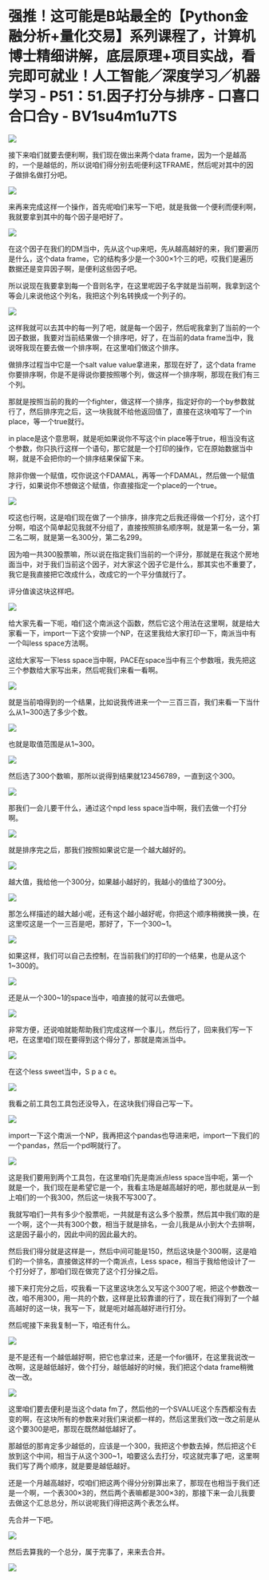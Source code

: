 # 强推！这可能是B站最全的【Python金融分析+量化交易】系列课程了，计算机博士精细讲解，底层原理+项目实战，看完即可就业！人工智能／深度学习／机器学习 - P51：51.因子打分与排序 - 口喜口合口合y - BV1su4m1u7TS

![](img/aa4b9e4a7b49e2470abef08925c6a008_0.png)

接下来咱们就要去便利啊，我们现在做出来两个data frame，因为一个是越高的，一个是越低的，所以说咱们得分别去呃便利这TFRAME，然后呢对其中的因子做排名做打分吧。



![](img/aa4b9e4a7b49e2470abef08925c6a008_2.png)

来再来完成这样一个操作，首先呢咱们来写一下吧，就是我做一个便利而便利啊，我就要拿到其中的每个因子是吧好了。



![](img/aa4b9e4a7b49e2470abef08925c6a008_4.png)

在这个因子在我们的DM当中，先从这个up来吧，先从越高越好的来，我们要遍历是什么，这个data frame，它的结构多少是一个300×1个三的吧，哎我们是遍历数据还是变异因子啊，是便利这些因子吧。

所以说现在我要拿到每一个音则名字，在这里呢因子名字就是当前啊，我拿到这个等会儿来说他这个列名，我把这个列名转换成一个列子的。



![](img/aa4b9e4a7b49e2470abef08925c6a008_6.png)

这样我就可以去其中的每一列了吧，就是每一个因子，然后呢我拿到了当前的一个因子数据，我要对当前结果做一个排序吧，好了，在当前的data frame当中，我说呀我现在要去做一个排序啊，在这里咱们做这个排序。

做排序过程当中它是一个salt value value拿进来，那现在好了，这个data frame你要排序啊，你是不是得说你要按照哪个列，做这样一个排序啊，那现在我们有三个列。

那就是按照当前的我的一个fighter，做这样一个排序，指定好你的一个by参数就行了，然后排序完之后，这一块我就不给他返回值了，直接在这块咱写了一个in place，等一个true就行。

in place是这个意思啊，就是呃如果说你不写这个in place等于true，相当没有这个参数，你只执行这样一个语句，那它就是一个打印的操作，它在原始数据当中啊，就是不会把你的一个排序结果保留下来。

除非你做一个赋值，哎你说这个FDAMAL，再等一个FDAMAL，然后做一个赋值才行，如果说你不想做这个赋值，你直接指定一个place的一个true。



![](img/aa4b9e4a7b49e2470abef08925c6a008_8.png)

哎这也行啊，这是咱们现在做了一个排序，排序完之后我还得做一个打分，这个打分啊，咱这个简单起见我就不分组了，直接按照排名顺序啊，就是第一名一分，第二名二啊，就是第一名300分，第二名299。

因为咱一共300股票嘛，所以说在指定我们当前的一个评分，那就是在我这个房地面当中，对于我们当前这个因子，对大家这个因子它是什么，那其实也不重要了，我它是我直接把它改成什么，改成它的一个平分值就行了。

评分值诶这块这样吧。

![](img/aa4b9e4a7b49e2470abef08925c6a008_10.png)

给大家先看一下呃，咱们这个南派这个函数，然后它这个用法在这里啊，就是给大家看一下，import一下这个安排一个NP，在这里我给大家打印一下，南派当中有一个叫less space方法啊。

这给大家写一下less space当中啊，PACE在space当中有三个参数哦，我先把这三个参数给大家写出来，然后呢我们来看一看啊。



![](img/aa4b9e4a7b49e2470abef08925c6a008_12.png)

就是当前咱得到的一个结果，比如说我传进来一个一三百三百，我们来看一下当什么从1~300选了多少个数。

![](img/aa4b9e4a7b49e2470abef08925c6a008_14.png)

也就是取值范围是从1~300。

![](img/aa4b9e4a7b49e2470abef08925c6a008_16.png)

然后选了300个数嘛，那所以说得到结果就123456789，一直到这个300。

![](img/aa4b9e4a7b49e2470abef08925c6a008_18.png)

那我们一会儿要干什么，通过这个npd less space当中啊，我们去做一个打分啊。

![](img/aa4b9e4a7b49e2470abef08925c6a008_20.png)

就是排序完之后，那我们按照如果说它是一个越大越好的。

![](img/aa4b9e4a7b49e2470abef08925c6a008_22.png)

越大值，我给他一个300分，如果越小越好的，我越小的值给了300分。

![](img/aa4b9e4a7b49e2470abef08925c6a008_24.png)

那怎么样描述的越大越小呢，还有这个越小越好呢，你把这个顺序稍微换一换，在这里哎这是一个一三百是吧，那好了，下一个300~1。



![](img/aa4b9e4a7b49e2470abef08925c6a008_26.png)

如果这样，我们可以自己去控制，在当前我们的打印的一个结果，也是从这个1~300的。

![](img/aa4b9e4a7b49e2470abef08925c6a008_28.png)

还是从一个300~1的space当中，咱直接的就可以去做吧。

![](img/aa4b9e4a7b49e2470abef08925c6a008_30.png)

非常方便，还说咱就能帮助我们完成这样一个事儿，然后行了，回来我们写一下吧，在这里咱们现在要得到这个得分了，那就是南派当中。



![](img/aa4b9e4a7b49e2470abef08925c6a008_32.png)

在这个less sweet当中，S p a c e。

![](img/aa4b9e4a7b49e2470abef08925c6a008_34.png)

我看之前工具包工具包还没导入，在这块我们得自己写一下。

![](img/aa4b9e4a7b49e2470abef08925c6a008_36.png)

import一下这个南派一个NP，我再把这个pandas也导进来吧，import一下我们的一个pandas，然后一个pd啊就行了。



![](img/aa4b9e4a7b49e2470abef08925c6a008_38.png)

这是我们要用到两个工具包，在这里咱们先是南派点less space当中呃，第一个就是一个，我们现在是希望它是一个，我看主场是越高越好的吧，那也就是从一到上咱们的一个我300，然后这一块我不写300了。

我就写咱们一共有多少个股票呃，一共就是有这么多个股票，然后其中我们取的是一个啊，这个一共有300个数，相当于就是排名，一会儿我是从小到大个去排啊，这是因子最小的，因此中间的因此最大的。

然后我们得分就是这样是一，然后中间可能是150，然后这块是个300啊，这是咱们的一个排名，直接做这样的一个南派点，Less space，相当于我给他设计了一个打分好了，那咱们现在做完了这个打分操之后。

接下来打完分之后，哎我看一下这里这块怎么又写这个300了呢，把这个参数改一改，咱不用300，用一共的个数，这样是比较靠谱的行了，现在我们得到了一个越高越好的这一块，我写一下，就是呃对越高越好进行打分。

然后呢接下来我复制一下，咱还有什么。

![](img/aa4b9e4a7b49e2470abef08925c6a008_40.png)

是不是还有一个越低越好啊，把它也拿过来，还是一个for循环，在这里我说改一改啊，这是越低越好，做个打分，越低越好的时候，我们把这个data frame稍微改一改。



![](img/aa4b9e4a7b49e2470abef08925c6a008_42.png)

这里咱们要去便利是当这个data fm了，然后他的一个SVALUE这个东西都没有去变的啊，在这块所有的参数来对我们来说都一样的，然后这里我们改一改之前是从这个要300是吧，那现在既然越低越好了。

那越低的那肯定多少越低的，应该是一个300，我把这个参数去掉，然后把这个E放到这个中间，相当于从这个300~1，咱要这么去打分，哎这就完事了吧，这里啊我们写了两个顺序，就是要是越低越好。

还是一个月越高越好，哎咱们把这两个得分分别算出来了，那现在也相当于我们还是一个啊，一个表300×3的，然后两个表嘛都是300×3的，那接下来一会儿我要去做这个汇总总分，所以说呢我们得把这两个表怎么样。

先合并一下吧。

![](img/aa4b9e4a7b49e2470abef08925c6a008_44.png)

然后去算我的一个总分，属于完事了，来来去合并。

![](img/aa4b9e4a7b49e2470abef08925c6a008_46.png)